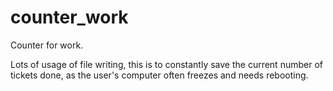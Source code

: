 # counter_work

Counter for work.

Lots of usage of file writing, this is to constantly save the current number of tickets done, as the user's computer often freezes and needs rebooting.
